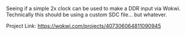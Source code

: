 Seeing if a simple 2x clock can be used to make a DDR input via Wokwi.  
Technically this should be using a custom SDC file... but whatever. 

Project Link:
https://wokwi.com/projects/407306064811090945
